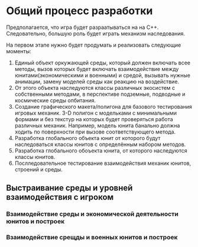 # Общий процесс разработки 

Предполагается, что игра будет разраатываться на на C++. Следовательно, большую роль будет играть механизм наследования. 

На первом этапе нужно будет продумать и реализовать следующие моменты:

1. Единый объект оркужающей среды, который должен включать всее методы, вызов которых будет включать взаимодействие между юнитами(экономическими и военными) и средой, вызывать нужные анимации, замену моделей среды как реакцию на воздействие. 
2. От этого объекта наследуются классы различных экосистем с собственными методами, в перспективе подземные, подводные и космические среды опбитания. 
3. Создание графического макета/полигона для базового тестирования игровых механик. 3-D полигон с модельками с минимальными формами и без текстур на которых будет проверяться работа различных механик. Например, модель юнита банально должна ходить по поверхности при вызове соответствующего метода.
4. Разработка глобального объекта юнит от которого будут наследоваться классы юнитов с определённым набором методов. 
5. Разработка глобального обоъекта юнита, от которого наследуются классы юнитов. 
6. Послледовательное тестирование взаимодействия механик юнитов, строений и среды. 


## Выстраивание среды и уровней взаимодействия с игроком


### Взаимодействие среды и экономической деятельности юнитов и построек


### Взаимодействие срещды и военных юнитов и построек
